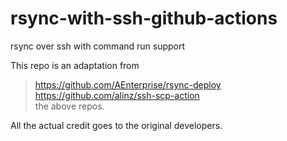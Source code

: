 # rsync-with-ssh-github-actions
rsync over ssh with command run support

This repo is an adaptation from
> https://github.com/AEnterprise/rsync-deploy  
> https://github.com/alinz/ssh-scp-action  
the above repos.

All the actual credit goes to the original developers.